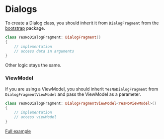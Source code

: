 # Dialogs

To create a Dialog class, you should inherit it from `DialogFragment` from the [bootstrap](https://github.com/AlexExiv/Router-Android/blob/main/fragment/src/main/java/com/speakerboxlite/router/fragment/bootstrap/DialogFragment.kt) package.

```kotlin
class YesNoDialogFragment: DialogFragment()
{
    // implementation
    // access data in arguments
}
```

Other logic stays the same.

### ViewModel

If you are using a ViewModel, you should inherit `YesNoDialogFragment` from `DialogFragmentViewModel` and pass the ViewModel as a parameter.

```kotlin
class YesNoDialogFragment: DialogFragmentViewModel<YesNoViewModel>()
{
    // implementation
    // access viewModel
}
```

[Full example](https://github.com/AlexExiv/Router-Android/blob/main/sample-fragment/src/main/java/com/speakerboxlite/router/sample/dialogs/DialogFragment.kt)
